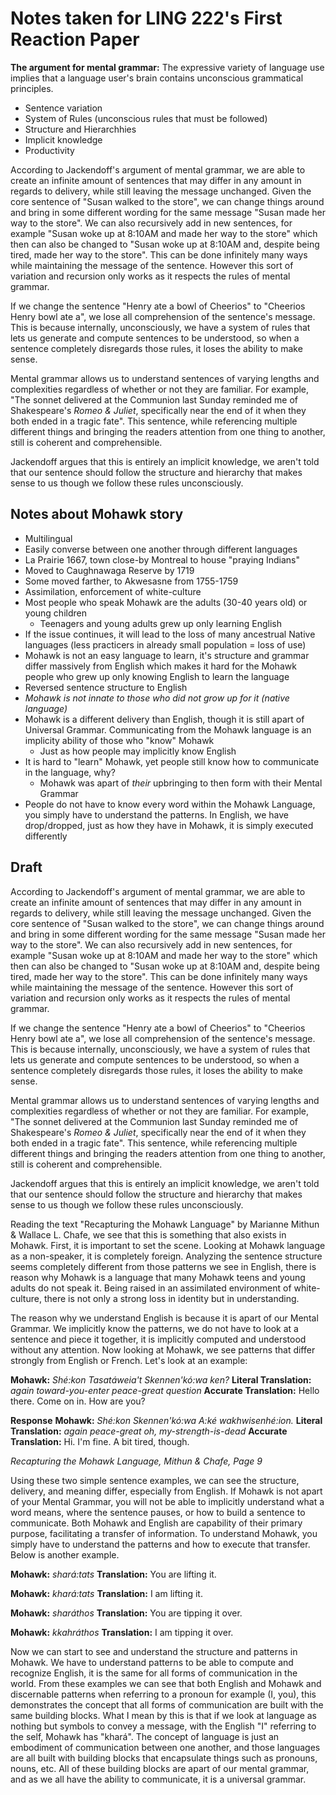 # Notes taken for LING 222's First Reaction Paper

**The argument for mental grammar:** The expressive variety of language use implies that a language user's brain contains unconscious grammatical principles.

- Sentence variation
- System of Rules (unconscious rules that must be followed)
- Structure and Hierarchhies
- Implicit knowledge
- Productivity

According to Jackendoff's argument of mental grammar, we are able to create an infinite amount of sentences that may differ in any amount in regards to delivery, while still leaving the message unchanged. Given the core sentence of "Susan walked to the store", we can change things around and bring in some different wording for the same message "Susan made her way to the store". We can also recursively add in new sentences, for example "Susan woke up at 8:10AM and made her way to the store" which then can also be changed to "Susan woke up at 8:10AM and, despite being tired, made her way to the store". This can be done infinitely many ways while maintaining the message of the sentence. However this sort of variation and recursion only works as it respects the rules of mental grammar.

If we change the sentence "Henry ate a bowl of Cheerios" to "Cheerios Henry bowl ate a", we lose all comprehension of the sentence's message. This is because internally, unconsciously, we have a system of rules that lets us generate and compute sentences to be understood, so when a sentence completely disregards those rules, it loses the ability to make sense. 

Mental grammar allows us to understand sentences of varying lengths and complexities regardless of whether or not they are familiar. For example, "The sonnet delivered at the Communion last Sunday reminded me of Shakespeare's *Romeo & Juliet*, specifically near the end of it when they both ended in a tragic fate". This sentence, while referencing multiple different things and bringing the readers attention from one thing to another, still is coherent and comprehensible.

Jackendoff argues that this is entirely an implicit knowledge, we aren't told that our sentence should follow the structure and hierarchy that makes sense to us though we follow these rules unconsciously.

## Notes about Mohawk story

- Multilingual
- Easily converse between one another through different languages
- La Prairie 1667, town close-by Montreal to house "praying Indians"
- Moved to Caughnawaga Reserve by 1719
- Some moved farther, to Akwesasne from 1755-1759
- Assimilation, enforcement of white-culture
- Most people who speak Mohawk are the adults (30-40 years old) or young children
    - Teenagers and young adults grew up only learning English
- If the issue continues, it will lead to the loss of many ancestrual Native languages (less practicers in already small population = loss of use)
- Mohawk is not an easy language to learn, it's structure and grammar differ massively from English which makes it hard for the Mohawk people who grew up only knowing English to learn the language
- Reversed sentence structure to English
- *Mohawk is not innate to those who did not grow up for it (native language)*
- Mohawk is a different delivery than English, though it is still apart of Universal Grammar. Communicating from the Mohawk language is an implicity ability of those who "know" Mohawk
    - Just as how people may implicitly know English
- It is hard to "learn" Mohawk, yet people still know how to communicate in the language, why?
    - Mohawk was apart of *their* upbringing to then form with their Mental Grammar
- People do not have to know every word within the Mohawk Language, you simply have to understand the patterns. In English, we have drop/dropped, just as how they have in Mohawk, it is simply executed differently

## Draft
According to Jackendoff's argument of mental grammar, we are able to create an infinite amount of sentences that may differ in any amount in regards to delivery, while still leaving the message unchanged. Given the core sentence of "Susan walked to the store", we can change things around and bring in some different wording for the same message "Susan made her way to the store". We can also recursively add in new sentences, for example "Susan woke up at 8:10AM and made her way to the store" which then can also be changed to "Susan woke up at 8:10AM and, despite being tired, made her way to the store". This can be done infinitely many ways while maintaining the message of the sentence. However this sort of variation and recursion only works as it respects the rules of mental grammar.

If we change the sentence "Henry ate a bowl of Cheerios" to "Cheerios Henry bowl ate a", we lose all comprehension of the sentence's message. This is because internally, unconsciously, we have a system of rules that lets us generate and compute sentences to be understood, so when a sentence completely disregards those rules, it loses the ability to make sense.

Mental grammar allows us to understand sentences of varying lengths and complexities regardless of whether or not they are familiar. For example, "The sonnet delivered at the Communion last Sunday reminded me of Shakespeare's *Romeo & Juliet*, specifically near the end of it when they both ended in a tragic fate". This sentence, while referencing multiple different things and bringing the readers attention from one thing to another, still is coherent and comprehensible.

Jackendoff argues that this is entirely an implicit knowledge, we aren't told that our sentence should follow the structure and hierarchy that makes sense to us though we follow these rules unconsciously.

Reading the text "Recapturing the Mohawk Language" by Marianne Mithun & Wallace L. Chafe, we see that this is something that also exists in Mohawk. First, it is important to set the scene. Looking at Mohawk language as a non-speaker, it is completely foreign. Analyzing the sentence structure seems completely different from those patterns we see in English, there is reason why Mohawk is a language that many Mohawk teens and young adults do not speak it. Being raised in an assimilated environment of white-culture, there is not only a strong loss in identity but in understanding. 

The reason why we understand English is because it is apart of our Mental Grammar. We implicitly know the patterns, we do not have to look at a sentence and piece it together, it is implicitly computed and understood without any attention. Now looking at Mohawk, we see patterns that differ strongly from English or French. Let's look at an example:

**Mohawk:**
*Shé:kon Tasatáweia't Skennen'kó:wa ken?*
**Literal Translation:**
*again toward-you-enter peace-great question*
**Accurate Translation:**
Hello there. Come on in. How are you?

**Response**
**Mohawk:**
*Shé:kon Skennen'kó:wa A:ké wakhwisenhé:ion.*
**Literal Translation:**
*again peace-great oh, my-strength-is-dead*
**Accurate Translation:**
Hi. I'm fine. A bit tired, though.

*Recapturing the Mohawk Language, Mithun & Chafe, Page 9*

Using these two simple sentence examples, we can see the structure, delivery, and meaning differ, especially from English. If Mohawk is not apart of your Mental Grammar, you will not be able to implicitly understand what a word means, where the sentence pauses, or how to build a sentence to communicate. Both Mohawk and English are capability of their primary purpose, facilitating a transfer of information. To understand Mohawk, you simply have to understand the patterns and how to execute that transfer. Below is another example.

**Mohawk:**
*shará:tats*
**Translation:**
You are lifting it.

**Mohawk:**
*khará:tats*
**Translation:**
I am lifting it.

**Mohawk:**
*sharáthos*
**Translation:**
You are tipping it over.

**Mohawk:**
*kkahráthos*
**Translation:**
I am tipping it over.

Now we can start to see and understand the structure and patterns in Mohawk. We have to understand patterns to be able to compute and recognize English, it is the same for all forms of communication in the world. From these examples we can see that both English and Mohawk and discernable patterns when referring to a pronoun for example (I, you), this demonstrates the concept that all forms of communication are built with the same building blocks. What I mean by this is that if we look at language as nothing but symbols to convey a message, with the English "I" referring to the self, Mohawk has "khará". The concept of language is just an embodiment of communication between one another, and those languages are all built with building blocks that encapsulate things such as pronouns, nouns, etc. All of these building blocks are apart of our mental grammar, and as we all have the ability to communicate, it is a universal grammar.